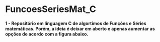 # FuncoesSeriesMat_C

#### 1 - Repositório em linguagem C de algortimos de Funções e Séries matemáticas. Porém, a ideia é deixar em aberto e apenas aumentar as opções de acordo com a figura abaixo.
